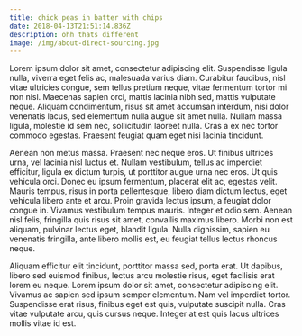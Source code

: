 ```yaml
---
title: chick peas in batter with chips
date: 2018-04-13T21:51:14.836Z
description: ohh thats different
image: /img/about-direct-sourcing.jpg
---
```

Lorem ipsum dolor sit amet, consectetur adipiscing elit. Suspendisse ligula nulla, viverra eget felis ac, malesuada varius diam. Curabitur faucibus, nisl vitae ultricies congue, sem tellus pretium neque, vitae fermentum tortor mi non nisl. Maecenas sapien orci, mattis lacinia nibh sed, mattis vulputate neque. Aliquam condimentum, risus sit amet accumsan interdum, nisi dolor venenatis lacus, sed elementum nulla augue sit amet nulla. Nullam massa ligula, molestie id sem nec, sollicitudin laoreet nulla. Cras a ex nec tortor commodo egestas. Praesent feugiat quam eget nisi lacinia tincidunt.



Aenean non metus massa. Praesent nec neque eros. Ut finibus ultrices urna, vel lacinia nisl luctus et. Nullam vestibulum, tellus ac imperdiet efficitur, ligula ex dictum turpis, ut porttitor augue urna nec eros. Ut quis vehicula orci. Donec eu ipsum fermentum, placerat elit ac, egestas velit. Mauris tempus, risus in porta pellentesque, libero diam dictum lectus, eget vehicula libero ante et arcu. Proin gravida lectus ipsum, a feugiat dolor congue in. Vivamus vestibulum tempus mauris. Integer et odio sem. Aenean nisl felis, fringilla quis risus sit amet, convallis maximus libero. Morbi non est aliquam, pulvinar lectus eget, blandit ligula. Nulla dignissim, sapien eu venenatis fringilla, ante libero mollis est, eu feugiat tellus lectus rhoncus neque.



Aliquam efficitur elit tincidunt, porttitor massa sed, porta erat. Ut dapibus, libero sed euismod finibus, lectus arcu molestie risus, eget facilisis erat lorem eu neque. Lorem ipsum dolor sit amet, consectetur adipiscing elit. Vivamus ac sapien sed ipsum semper elementum. Nam vel imperdiet tortor. Suspendisse erat risus, finibus eget est quis, vulputate suscipit nulla. Cras vitae vulputate arcu, quis cursus neque. Integer at est quis lacus ultrices mollis vitae id est.

